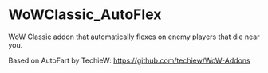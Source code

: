 # WoWClassic_AutoFlex
WoW Classic addon that automatically flexes on enemy players that die near you.

Based on AutoFart by TechieW: https://github.com/techiew/WoW-Addons
